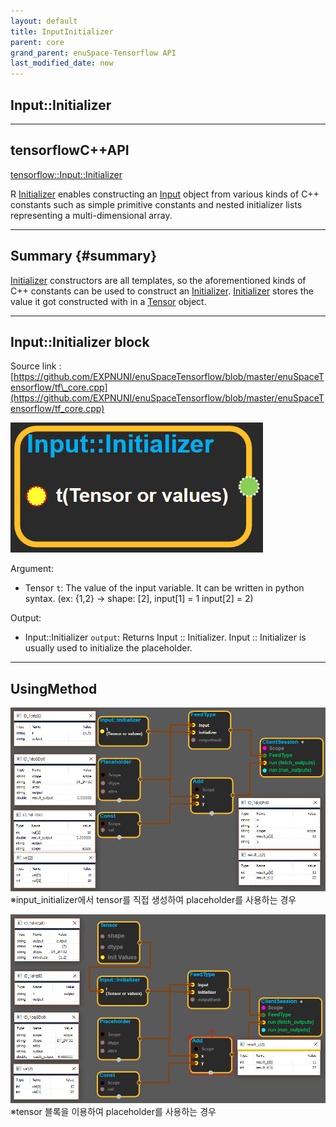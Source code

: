 ```yaml
--- 
layout: default 
title: InputInitializer 
parent: core 
grand_parent: enuSpace-Tensorflow API 
last_modified_date: now 
--- 
```


## Input::Initializer

---

## tensorflowC++API

[tensorflow::Input::Initializer](https://www.tensorflow.org/api_docs/cc/struct/tensorflow/input/initializer)

R [Initializer](https://www.tensorflow.org/api_docs/cc/struct/tensorflow/input/initializer.html#structtensorflow_1_1_input_1_1_initializer) enables constructing an [Input](https://www.tensorflow.org/api_docs/cc/class/tensorflow/input.html#classtensorflow_1_1_input) object from various kinds of C++ constants such as simple primitive constants and nested initializer lists representing a multi-dimensional array.

---

## Summary {#summary}

[Initializer](https://www.tensorflow.org/api_docs/cc/struct/tensorflow/input/initializer.html#structtensorflow_1_1_input_1_1_initializer) constructors are all templates, so the aforementioned kinds of C++ constants can be used to construct an [Initializer](https://www.tensorflow.org/api_docs/cc/struct/tensorflow/input/initializer.html#structtensorflow_1_1_input_1_1_initializer). [Initializer](https://www.tensorflow.org/api_docs/cc/struct/tensorflow/input/initializer.html#structtensorflow_1_1_input_1_1_initializer) stores the value it got constructed with in a [Tensor](https://www.tensorflow.org/api_docs/cc/class/tensorflow/tensor.html#classtensorflow_1_1_tensor) object.

---

## Input::Initializer block

Source link :[https://github.com/EXPNUNI/enuSpaceTensorflow/blob/master/enuSpaceTensorflow/tf\_core.cpp](https://github.com/EXPNUNI/enuSpaceTensorflow/blob/master/enuSpaceTensorflow/tf_core.cpp)

![](./assets/core/Input_initializer1.png)

Argument:

* Tensor `t`: The value of the input variable. It can be written in python syntax. \(ex: {1,2} -&gt; shape: \[2\], input\[1\] = 1  input\[2\] = 2\)

Output:

* Input::Initializer `output`: Returns Input :: Initializer. Input :: Initializer is usually used to initialize the placeholder.

---

## UsingMethod

![](./assets/array_ops/placeholder2.png)※input\_initializer에서 tensor를 직접 생성하여 placeholder를 사용하는 경우

![](./assets/array_ops/placeholder3.png)※tensor 블록을 이용하여 placeholder를 사용하는 경우

